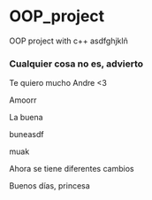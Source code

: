 # OOP_project

OOP project with c++
asdfghjklñ

### Cualquier cosa no es, advierto

Te quiero mucho Andre <3

Amoorr

La buena

buneasdf

muak

Ahora se tiene diferentes cambios

Buenos días, princesa

